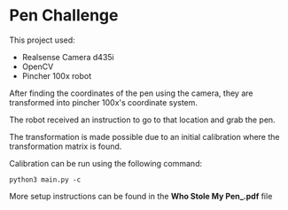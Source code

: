 # Pen Challenge

This project used:
- Realsense Camera d435i 
- OpenCV 
- Pincher 100x robot

After finding the coordinates of the pen using the camera, they are transformed into pincher 100x's coordinate system.

The robot received an instruction to go to that location and grab the pen.

The transformation is made possible due to an initial calibration where the transformation matrix is found.

Calibration can be run using the following command:
```
python3 main.py -c
```
More setup instructions can be found in the **Who Stole My Pen_.pdf** file
